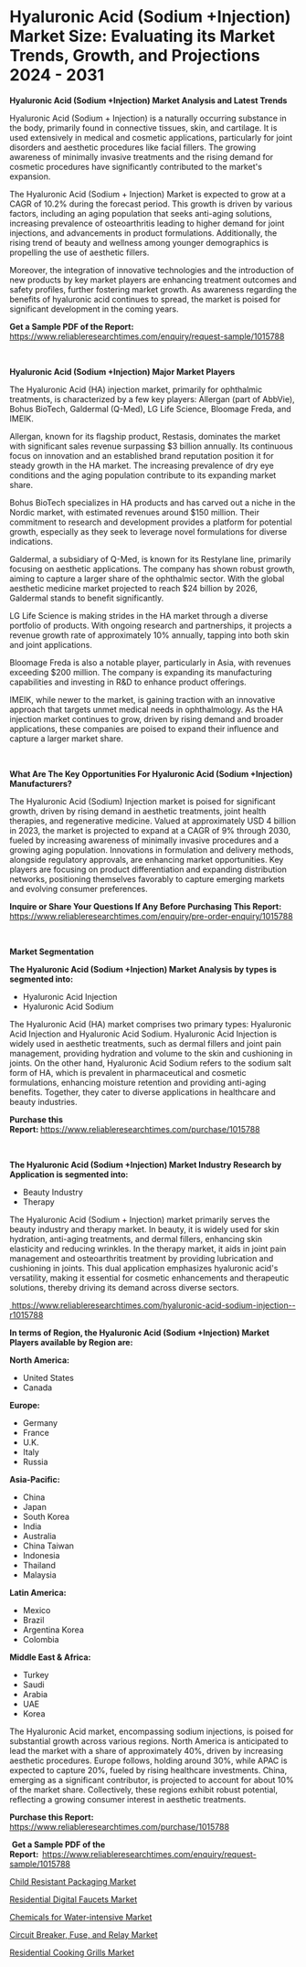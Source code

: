 <p><h1>Hyaluronic Acid (Sodium +Injection) Market Size: Evaluating its Market Trends, Growth, and Projections 2024 - 2031</h1></p><p><strong>Hyaluronic Acid (Sodium +Injection) Market Analysis and Latest Trends</strong></p>
<p><p>Hyaluronic Acid (Sodium + Injection) is a naturally occurring substance in the body, primarily found in connective tissues, skin, and cartilage. It is used extensively in medical and cosmetic applications, particularly for joint disorders and aesthetic procedures like facial fillers. The growing awareness of minimally invasive treatments and the rising demand for cosmetic procedures have significantly contributed to the market's expansion.</p><p>The Hyaluronic Acid (Sodium + Injection) Market is expected to grow at a CAGR of 10.2% during the forecast period. This growth is driven by various factors, including an aging population that seeks anti-aging solutions, increasing prevalence of osteoarthritis leading to higher demand for joint injections, and advancements in product formulations. Additionally, the rising trend of beauty and wellness among younger demographics is propelling the use of aesthetic fillers. </p><p>Moreover, the integration of innovative technologies and the introduction of new products by key market players are enhancing treatment outcomes and safety profiles, further fostering market growth. As awareness regarding the benefits of hyaluronic acid continues to spread, the market is poised for significant development in the coming years.</p></p>
<p><strong>Get a Sample PDF of the Report:&nbsp;</strong> <a href="https://www.reliableresearchtimes.com/enquiry/request-sample/1015788?utm_campaign=1629&utm_medium=2&utm_source=Github&utm_content=ia&utm_term=13102024&utm_id=hyaluronic-acid-sodium-injection">https://www.reliableresearchtimes.com/enquiry/request-sample/1015788</a></p>
<p>&nbsp;</p>
<p><strong>Hyaluronic Acid (Sodium +Injection) Major Market Players</strong></p>
<p><p>The Hyaluronic Acid (HA) injection market, primarily for ophthalmic treatments, is characterized by a few key players: Allergan (part of AbbVie), Bohus BioTech, Galdermal (Q-Med), LG Life Science, Bloomage Freda, and IMEIK. </p><p>Allergan, known for its flagship product, Restasis, dominates the market with significant sales revenue surpassing $3 billion annually. Its continuous focus on innovation and an established brand reputation position it for steady growth in the HA market. The increasing prevalence of dry eye conditions and the aging population contribute to its expanding market share.</p><p>Bohus BioTech specializes in HA products and has carved out a niche in the Nordic market, with estimated revenues around $150 million. Their commitment to research and development provides a platform for potential growth, especially as they seek to leverage novel formulations for diverse indications.</p><p>Galdermal, a subsidiary of Q-Med, is known for its Restylane line, primarily focusing on aesthetic applications. The company has shown robust growth, aiming to capture a larger share of the ophthalmic sector. With the global aesthetic medicine market projected to reach $24 billion by 2026, Galdermal stands to benefit significantly.</p><p>LG Life Science is making strides in the HA market through a diverse portfolio of products. With ongoing research and partnerships, it projects a revenue growth rate of approximately 10% annually, tapping into both skin and joint applications.</p><p>Bloomage Freda is also a notable player, particularly in Asia, with revenues exceeding $200 million. The company is expanding its manufacturing capabilities and investing in R&D to enhance product offerings.</p><p>IMEIK, while newer to the market, is gaining traction with an innovative approach that targets unmet medical needs in ophthalmology. As the HA injection market continues to grow, driven by rising demand and broader applications, these companies are poised to expand their influence and capture a larger market share.</p></p>
<p>&nbsp;</p>
<p><strong>What Are The Key Opportunities For Hyaluronic Acid (Sodium +Injection) Manufacturers?</strong></p>
<p><p>The Hyaluronic Acid (Sodium) Injection market is poised for significant growth, driven by rising demand in aesthetic treatments, joint health therapies, and regenerative medicine. Valued at approximately USD 4 billion in 2023, the market is projected to expand at a CAGR of 9% through 2030, fueled by increasing awareness of minimally invasive procedures and a growing aging population. Innovations in formulation and delivery methods, alongside regulatory approvals, are enhancing market opportunities. Key players are focusing on product differentiation and expanding distribution networks, positioning themselves favorably to capture emerging markets and evolving consumer preferences.</p></p>
<p><strong>Inquire or Share Your Questions If Any Before Purchasing This Report:</strong> <a href="https://www.reliableresearchtimes.com/enquiry/pre-order-enquiry/1015788?utm_campaign=1629&utm_medium=2&utm_source=Github&utm_content=ia&utm_term=13102024&utm_id=hyaluronic-acid-sodium-injection">https://www.reliableresearchtimes.com/enquiry/pre-order-enquiry/1015788</a></p>
<p>&nbsp;</p>
<p><strong>Market Segmentation</strong></p>
<p><strong>The Hyaluronic Acid (Sodium +Injection) Market Analysis by types is segmented into:</strong></p>
<p><ul><li>Hyaluronic Acid Injection</li><li>Hyaluronic Acid Sodium</li></ul></p>
<p><p>The Hyaluronic Acid (HA) market comprises two primary types: Hyaluronic Acid Injection and Hyaluronic Acid Sodium. Hyaluronic Acid Injection is widely used in aesthetic treatments, such as dermal fillers and joint pain management, providing hydration and volume to the skin and cushioning in joints. On the other hand, Hyaluronic Acid Sodium refers to the sodium salt form of HA, which is prevalent in pharmaceutical and cosmetic formulations, enhancing moisture retention and providing anti-aging benefits. Together, they cater to diverse applications in healthcare and beauty industries.</p></p>
<p><strong>Purchase this Report:&nbsp;</strong><a href="https://www.reliableresearchtimes.com/purchase/1015788?utm_campaign=1629&utm_medium=2&utm_source=Github&utm_content=ia&utm_term=13102024&utm_id=hyaluronic-acid-sodium-injection">https://www.reliableresearchtimes.com/purchase/1015788</a></p>
<p>&nbsp;</p>
<p><strong>The Hyaluronic Acid (Sodium +Injection) Market Industry Research by Application is segmented into:</strong></p>
<p><ul><li>Beauty Industry</li><li>Therapy</li></ul></p>
<p><p>The Hyaluronic Acid (Sodium + Injection) market primarily serves the beauty industry and therapy market. In beauty, it is widely used for skin hydration, anti-aging treatments, and dermal fillers, enhancing skin elasticity and reducing wrinkles. In the therapy market, it aids in joint pain management and osteoarthritis treatment by providing lubrication and cushioning in joints. This dual application emphasizes hyaluronic acid's versatility, making it essential for cosmetic enhancements and therapeutic solutions, thereby driving its demand across diverse sectors.</p></p>
<p><a href="https://www.reliableresearchtimes.com/hyaluronic-acid-sodium-injection--r1015788?utm_campaign=1629&utm_medium=2&utm_source=Github&utm_content=ia&utm_term=13102024&utm_id=hyaluronic-acid-sodium-injection">&nbsp;https://www.reliableresearchtimes.com/hyaluronic-acid-sodium-injection--r1015788</a></p>
<p><strong>In terms of Region, the Hyaluronic Acid (Sodium +Injection) Market Players available by Region are:</strong></p>
<p>
    <p> <strong> North America: </strong>
        <ul>
            <li>United States</li>
            <li>Canada</li>
        </ul>
        </p> 
    <p> <strong> Europe: </strong>
        <ul>
            <li>Germany</li>
            <li>France</li>
            <li>U.K.</li>
            <li>Italy</li>
            <li>Russia</li>
        </ul>
        </p> 
    <p> <strong> Asia-Pacific: </strong>
        <ul>
            <li>China</li>
            <li>Japan</li>
            <li>South Korea</li>
            <li>India</li>
            <li>Australia</li>
            <li>China Taiwan</li>
            <li>Indonesia</li>
            <li>Thailand</li>
            <li>Malaysia</li>
        </ul>
        </p> 
    <p> <strong> Latin America: </strong>
        <ul>
            <li>Mexico</li>
            <li>Brazil</li>
            <li>Argentina Korea</li>
            <li>Colombia</li>
        </ul>
        </p> 
    <p> <strong> Middle East & Africa: </strong>
        <ul>
            <li>Turkey</li>
            <li>Saudi</li>
            <li>Arabia</li>
            <li>UAE</li>
            <li>Korea</li>
        </ul>
    </p>
    </p>
<p><p>The Hyaluronic Acid market, encompassing sodium injections, is poised for substantial growth across various regions. North America is anticipated to lead the market with a share of approximately 40%, driven by increasing aesthetic procedures. Europe follows, holding around 30%, while APAC is expected to capture 20%, fueled by rising healthcare investments. China, emerging as a significant contributor, is projected to account for about 10% of the market share. Collectively, these regions exhibit robust potential, reflecting a growing consumer interest in aesthetic treatments.</p></p>
<p><strong>Purchase this Report: </strong><a href="https://www.reliableresearchtimes.com/purchase/1015788?utm_campaign=1629&utm_medium=2&utm_source=Github&utm_content=ia&utm_term=13102024&utm_id=hyaluronic-acid-sodium-injection">https://www.reliableresearchtimes.com/purchase/1015788</a></p>
<p>&nbsp;<strong>Get a Sample PDF of the Report:&nbsp;&nbsp;</strong><a href="https://www.reliableresearchtimes.com/enquiry/request-sample/1015788?utm_campaign=1629&utm_medium=2&utm_source=Github&utm_content=ia&utm_term=13102024&utm_id=hyaluronic-acid-sodium-injection">https://www.reliableresearchtimes.com/enquiry/request-sample/1015788</a></p>
<p><strong></strong></p>
<p><p><a href="https://www.linkedin.com/pulse/competitive-intelligence-child-resistant-packaging-market-mu6ae?utm_campaign=1629&utm_medium=2&utm_source=Github&utm_content=ia&utm_term=13102024&utm_id=hyaluronic-acid-sodium-injection">Child Resistant Packaging Market</a></p><p><a href="https://www.linkedin.com/pulse/residential-digital-faucets-market-consolidation-impact-ondge?utm_campaign=1629&utm_medium=2&utm_source=Github&utm_content=ia&utm_term=13102024&utm_id=hyaluronic-acid-sodium-injection">Residential Digital Faucets Market</a></p><p><a href="https://www.linkedin.com/pulse/chemicals-water-intensive-market-size-growing-cagr-13-report-dpbfc?utm_campaign=1629&utm_medium=2&utm_source=Github&utm_content=ia&utm_term=13102024&utm_id=hyaluronic-acid-sodium-injection">Chemicals for Water-intensive Market</a></p><p><a href="https://www.linkedin.com/pulse/exploring-circuit-breaker-fuse-relay-market-dynamics-revenue-ie6ec?utm_campaign=1629&utm_medium=2&utm_source=Github&utm_content=ia&utm_term=13102024&utm_id=hyaluronic-acid-sodium-injection">Circuit Breaker, Fuse, and Relay Market</a></p><p><a href="https://www.linkedin.com/pulse/strategic-market-insights-global-residential-cooking-grills-5xegc?utm_campaign=1629&utm_medium=2&utm_source=Github&utm_content=ia&utm_term=13102024&utm_id=hyaluronic-acid-sodium-injection">Residential Cooking Grills Market</a></p></p>